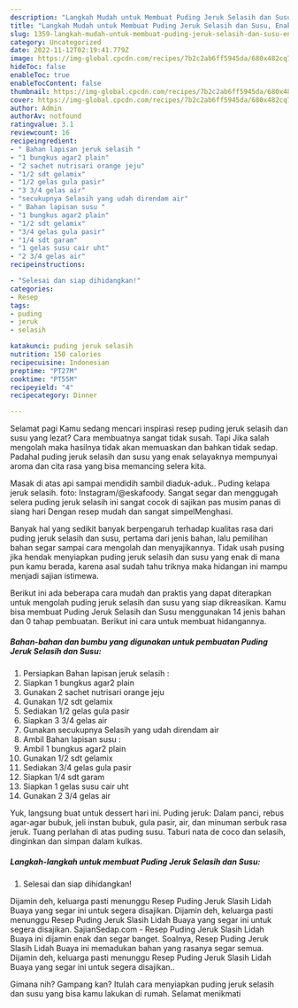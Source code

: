 ```yaml
---
description: "Langkah Mudah untuk Membuat Puding Jeruk Selasih dan Susu, Enak Banget"
title: "Langkah Mudah untuk Membuat Puding Jeruk Selasih dan Susu, Enak Banget"
slug: 1359-langkah-mudah-untuk-membuat-puding-jeruk-selasih-dan-susu-enak-banget
category: Uncategorized
date: 2022-11-12T02:19:41.779Z
image: https://img-global.cpcdn.com/recipes/7b2c2ab6ff5945da/680x482cq70/puding-jeruk-selasih-dan-susu-foto-resep-utama.jpg
hideToc: false
enableToc: true
enableTocContent: false
thumbnail: https://img-global.cpcdn.com/recipes/7b2c2ab6ff5945da/680x482cq70/puding-jeruk-selasih-dan-susu-foto-resep-utama.jpg
cover: https://img-global.cpcdn.com/recipes/7b2c2ab6ff5945da/680x482cq70/puding-jeruk-selasih-dan-susu-foto-resep-utama.jpg
author: Admin
authorAv: notfound
ratingvalue: 3.1
reviewcount: 16
recipeingredient:
- " Bahan lapisan jeruk selasih "
- "1 bungkus agar2 plain"
- "2 sachet nutrisari orange jeju"
- "1/2 sdt gelamix"
- "1/2 gelas gula pasir"
- "3 3/4 gelas air"
- "secukupnya Selasih yang udah direndam air"
- " Bahan lapisan susu "
- "1 bungkus agar2 plain"
- "1/2 sdt gelamix"
- "3/4 gelas gula pasir"
- "1/4 sdt garam"
- "1 gelas susu cair uht"
- "2 3/4 gelas air"
recipeinstructions:

- "Selesai dan siap dihidangkan!"
categories:
- Resep
tags:
- puding
- jeruk
- selasih

katakunci: puding jeruk selasih 
nutrition: 150 calories
recipecuisine: Indonesian
preptime: "PT27M"
cooktime: "PT55M"
recipeyield: "4"
recipecategory: Dinner

---
```



Selamat pagi Kamu sedang mencari inspirasi resep puding jeruk selasih dan susu yang lezat? Cara membuatnya sangat tidak susah. Tapi Jika salah mengolah maka hasilnya tidak akan memuaskan dan bahkan tidak sedap. Padahal puding jeruk selasih dan susu yang enak selayaknya mempunyai aroma dan cita rasa yang bisa memancing selera kita.


Masak di atas api sampai mendidih sambil diaduk-aduk.. Puding kelapa jeruk selasih. foto: Instagram/@eskafoody. Sangat segar dan menggugah selera puding jeruk selasih ini sangat cocok di sajikan pas musim panas di siang hari Dengan resep mudah dan sangat simpelMenghasi.

Banyak hal yang sedikit banyak berpengaruh terhadap kualitas rasa dari puding jeruk selasih dan susu, pertama dari jenis bahan, lalu pemilihan bahan segar sampai cara mengolah dan menyajikannya. Tidak usah pusing jika hendak menyiapkan puding jeruk selasih dan susu yang enak di mana pun kamu berada, karena asal sudah tahu triknya maka hidangan ini mampu menjadi sajian istimewa.


Berikut ini ada beberapa cara mudah dan praktis yang dapat diterapkan untuk mengolah puding jeruk selasih dan susu yang siap dikreasikan. Kamu bisa membuat Puding Jeruk Selasih dan Susu menggunakan 14 jenis bahan dan 0 tahap pembuatan. Berikut ini cara untuk membuat hidangannya.

<!--inarticleads1-->

##### Bahan-bahan dan bumbu yang digunakan untuk pembuatan Puding Jeruk Selasih dan Susu:

1. Persiapkan  Bahan lapisan jeruk selasih :
1. Siapkan 1 bungkus agar2 plain
1. Gunakan 2 sachet nutrisari orange jeju
1. Gunakan 1/2 sdt gelamix
1. Sediakan 1/2 gelas gula pasir
1. Siapkan 3 3/4 gelas air
1. Gunakan secukupnya Selasih yang udah direndam air
1. Ambil  Bahan lapisan susu :
1. Ambil 1 bungkus agar2 plain
1. Gunakan 1/2 sdt gelamix
1. Sediakan 3/4 gelas gula pasir
1. Siapkan 1/4 sdt garam
1. Siapkan 1 gelas susu cair uht
1. Gunakan 2 3/4 gelas air


Yuk, langsung buat untuk dessert hari ini. Puding jeruk: Dalam panci, rebus agar-agar bubuk, jeli instan bubuk, gula pasir, air, dan minuman serbuk rasa jeruk. Tuang perlahan di atas puding susu. Taburi nata de coco dan selasih, dinginkan dan simpan dalam kulkas. 

<!--inarticleads2-->

##### Langkah-langkah untuk membuat Puding Jeruk Selasih dan Susu:


1. Selesai dan siap dihidangkan!

Dijamin deh, keluarga pasti menunggu Resep Puding Jeruk Slasih Lidah Buaya yang segar ini untuk segera disajikan. Dijamin deh, keluarga pasti menunggu Resep Puding Jeruk Slasih Lidah Buaya yang segar ini untuk segera disajikan. SajianSedap.com - Resep Puding Jeruk Slasih Lidah Buaya ini dijamin enak dan segar banget. Soalnya, Resep Puding Jeruk Slasih Lidah Buaya ini memadukan bahan yang rasanya segar semua. Dijamin deh, keluarga pasti menunggu Resep Puding Jeruk Slasih Lidah Buaya yang segar ini untuk segera disajikan.. 

Gimana nih? Gampang kan? Itulah cara menyiapkan puding jeruk selasih dan susu yang bisa kamu lakukan di rumah. Selamat menikmati
